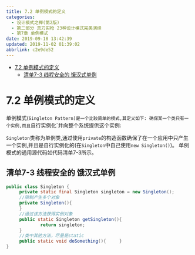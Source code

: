 ```yaml
---
title: 7.2 单例模式的定义
categories: 
  - 设计模式之禅(第2版)
  - 第二部分 真刀实枪 23种设计模式完美演绎
  - 第7章 单例模式
date: 2019-09-18 13:42:39
updated: 2019-11-02 01:39:02
abbrlink: c2e9de52
---
```

- [7.2 单例模式的定义](/ReadingNotes/c2e9de52/#7-2-单例模式的定义)
    - [清单7-3 线程安全的 饿汉式单例](/ReadingNotes/c2e9de52/#清单7-3-线程安全的-饿汉式单例)

<!--more-->
<script src="https://cdn.bootcss.com/jquery/3.4.0/jquery.slim.min.js"></script>
<script>$(document).ready(function () {$(".post-body > ul:nth-child(1)").hide();});</script>

<!--end-->
<!--SSTStart-->
# 7.2 单例模式的定义 #
单例模式(`Singleton Pattern)是一个比较简单的模式,其定义如下:
确保某一个类只有一个实例,而且`自行实例化`并向整个系统提供这个实例:

`Singleton`类称为单例类,通过使用`private`的构造函数确保了在一个应用中只产生一个实例,并且是自行实例化的(在`Singleton`中自己使用`new Singleton()`)。
单例模式的通用源代码如代码清单7-3所示。
## 清单7-3 线程安全的 饿汉式单例 ##
```java
public class Singleton {
     private static final Singleton singleton = new Singleton();        
     //限制产生多个对象
     private Singleton(){
     }
     //通过该方法获得实例对象
     public static Singleton getSingleton(){
             return singleton;
     }  
     //类中其他方法，尽量是static
     public static void doSomething(){     }
}
```
<!--SSTStop-->


